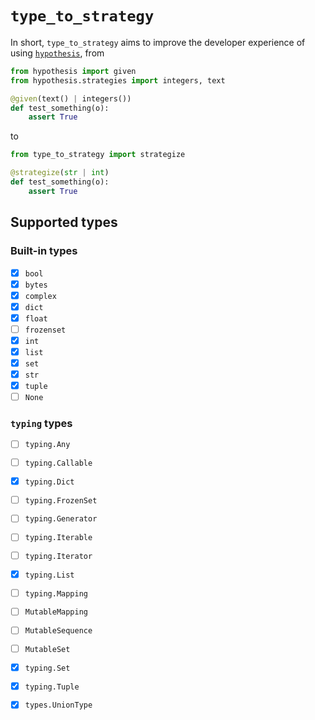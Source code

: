 # `type_to_strategy`

In short, `type_to_strategy` aims to improve the developer experience of using [`hypothesis`](https://github.com/HypothesisWorks/hypothesis), from

```python
from hypothesis import given
from hypothesis.strategies import integers, text

@given(text() | integers())
def test_something(o):
    assert True
```

to

```python
from type_to_strategy import strategize

@strategize(str | int)
def test_something(o):
    assert True
```

## Supported types
### Built-in types
- [X] `bool`
- [X] `bytes`
- [X] `complex`
- [X] `dict`
- [X] `float`
- [ ] `frozenset`
- [X] `int`
- [X] `list`
- [X] `set`
- [X] `str`
- [X] `tuple`
- [ ] `None`

### `typing` types
- [ ] `typing.Any`
- [ ] `typing.Callable`
- [X] `typing.Dict`
- [ ] `typing.FrozenSet`
- [ ] `typing.Generator`
- [ ] `typing.Iterable`
- [ ] `typing.Iterator`
- [X] `typing.List`
- [ ] `typing.Mapping`
- [ ] `MutableMapping`
- [ ] `MutableSequence`
- [ ] `MutableSet`
- [X] `typing.Set`
- [X] `typing.Tuple`
- [X] `types.UnionType`

